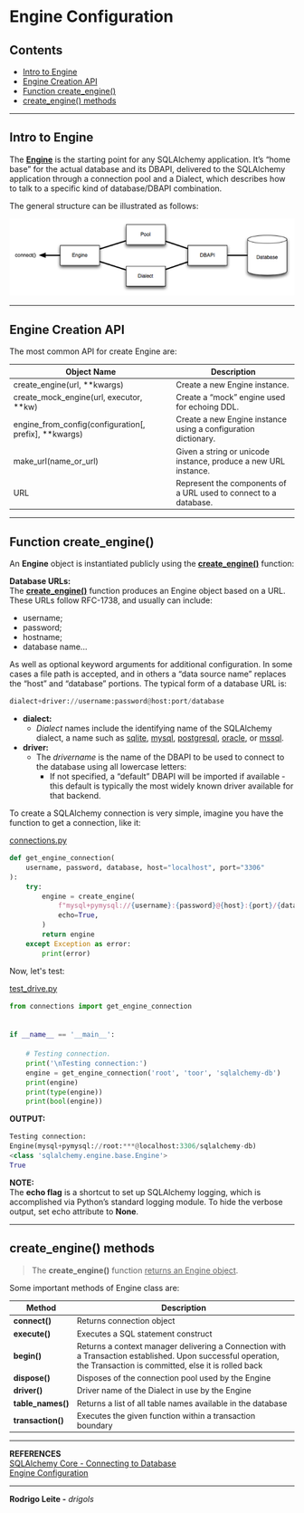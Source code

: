 # Engine Configuration

## Contents

 - [Intro to Engine](#intro)
 - [Engine Creation API](#create-api)
 - [Function create_engine()](#create-engine)
 - [create_engine() methods](#create-engine-methods)

---

<div id="intro"></div>

## Intro to Engine

The **[Engine](https://docs.sqlalchemy.org/en/14/core/connections.html#sqlalchemy.engine.Engine)** is the starting point for any SQLAlchemy application. It’s “home base” for the actual database and its DBAPI, delivered to the SQLAlchemy application through a connection pool and a Dialect, which describes how to talk to a specific kind of database/DBAPI combination.

The general structure can be illustrated as follows:

![img](images/sqla_engine_arch.png)  

---

<div id="create-api"></div>

## Engine Creation API

The most common API for create Engine are:

| Object Name	                                        | Description                                                      |
|-------------------------------------------------------|------------------------------------------------------------------|
| create_engine(url, **kwargs)                          | Create a new Engine instance.                                    |
| create_mock_engine(url, executor, **kw)               | Create a “mock” engine used for echoing DDL.                     |
| engine_from_config(configuration[, prefix], **kwargs) | Create a new Engine instance using a configuration dictionary.   |
| make_url(name_or_url)                                 | Given a string or unicode instance, produce a new URL instance.  |
| URL                                                   | Represent the components of a URL used to connect to a database. |

---

<div id="create-engine"></div>

## Function create_engine()

An **Engine** object is instantiated publicly using the **[create_engine()](https://docs.sqlalchemy.org/en/14/core/engines.html#sqlalchemy.create_engine)** function:

**Database URLs:**  
The **[create_engine()](https://docs.sqlalchemy.org/en/14/core/engines.html#sqlalchemy.create_engine)** function produces an Engine object based on a URL. These URLs follow RFC-1738, and usually can include:

 - username;
 - password;
 - hostname;
 - database name...

As well as optional keyword arguments for additional configuration. In some cases a file path is accepted, and in others a “data source name” replaces the “host” and “database” portions. The typical form of a database URL is:

```python
dialect+driver://username:password@host:port/database
```

 - **dialect:**
   - *Dialect* names include the identifying name of the SQLAlchemy dialect, a name such as <u>sqlite</u>, <u>mysql</u>, <u>postgresql</u>, <u>oracle</u>, or <u>mssql</u>.
 - **driver:**
   - The *drivername* is the name of the DBAPI to be used to connect to the database using all lowercase letters:
     - If not specified, a “default” DBAPI will be imported if available - this default is typically the most widely known driver available for that backend.

To create a SQLAlchemy connection is very simple, imagine you have the function to get a connection, like it:

[connections.py](src/connections.py)
```python
def get_engine_connection(
    username, password, database, host="localhost", port="3306"
):
    try:
        engine = create_engine(
            f"mysql+pymysql://{username}:{password}@{host}:{port}/{database}",
            echo=True,
        )
        return engine
    except Exception as error:
        print(error)
```

Now, let's test:

[test_drive.py](src/test_drive.py)
```python
from connections import get_engine_connection


if __name__ == '__main__':

    # Testing connection.
    print('\nTesting connection:')
    engine = get_engine_connection('root', 'toor', 'sqlalchemy-db')
    print(engine)
    print(type(engine))
    print(bool(engine))
```

**OUTPUT:**  
```python
Testing connection:
Engine(mysql+pymysql://root:***@localhost:3306/sqlalchemy-db)
<class 'sqlalchemy.engine.base.Engine'>
True
```

**NOTE:**  
The **echo flag** is a shortcut to set up SQLAlchemy logging, which is accomplished via Python’s standard logging module. To hide the verbose output, set echo attribute to **None**.

---

<div id="create-engine-methods"></div>

## create_engine() methods

> The **create_engine()** function <u>returns an Engine object</u>.

Some important methods of Engine class are:

| Method            |  Description
|-------------------|--------------------------------------
| **connect()**     | Returns connection object
| **execute()**     | Executes a SQL statement construct
| **begin()**       | Returns a context manager delivering a Connection with a Transaction established. Upon successful operation, the Transaction is committed, else it is rolled back
| **dispose()**     | Disposes of the connection pool used by the Engine 
| **driver()**      | Driver name of the Dialect in use by the Engine
| **table_names()** | Returns a list of all table names available in the database
| **transaction()** | Executes the given function within a transaction boundary

---

**REFERENCES**  
[SQLAlchemy Core - Connecting to Database](https://www.tutorialspoint.com/sqlalchemy/sqlalchemy_core_connecting_to_database.htm)  
[Engine Configuration](https://docs.sqlalchemy.org/en/14/core/engines.html)  

---

**Rodrigo Leite -** *drigols*
